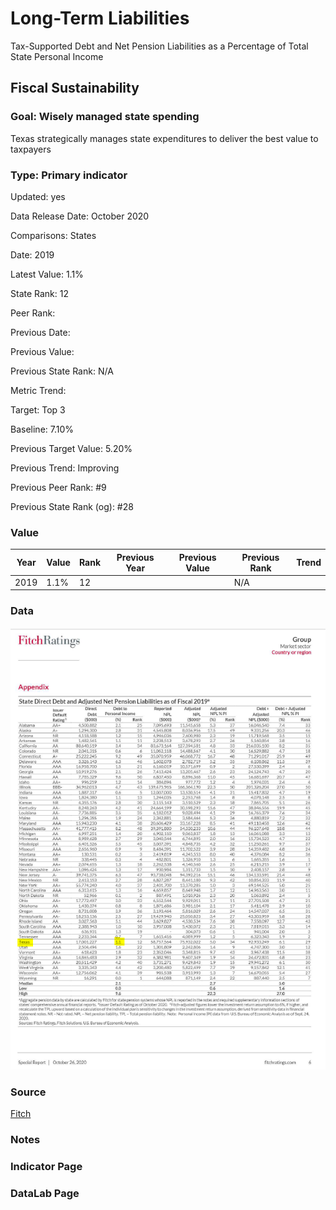 # Long-Term Liabilities

Tax-Supported Debt and Net Pension Liabilities as a Percentage of Total State Personal Income

## Fiscal Sustainability

### Goal: Wisely managed state spending

Texas strategically manages state expenditures to deliver the best value to taxpayers

### Type: Primary indicator

Updated: yes

Data Release Date: October 2020

Comparisons: States

Date: 2019

Latest Value: 1.1% 

State Rank: 12

Peer Rank: 

Previous Date: 

Previous Value: 

Previous State Rank: N/A

Metric Trend: 

Target: Top 3

Baseline: 7.10%

Previous Target Value: 5.20%

Previous Trend: Improving

Previous Peer Rank: #9

Previous State Rank (og): #28

### Value

| Year |  Value      | Rank     | Previous Year   | Previous Value | Previous Rank | Trend | 
| ----------- | ----------- | ----------- | ----------- | ----------- | ----------- | -----------|
|   2019      |     1.1%    |      12     |             |             | N/A         |          | 

### Data

![tx](./tx_debt.PNG)

### Source

[Fitch](https://www.grsconsulting.com/2020/10/28/fitch-ratings-releases-2020-state-liability-report/)

### Notes


### Indicator Page



### DataLab Page



